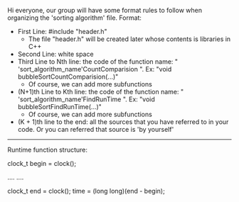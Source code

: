 Hi everyone, our group will have some format rules to follow when organizing the 'sorting algorithm' file.
Format:
- First Line: #include "header.h"
    + The file "header.h" will be created later whose contents is libraries in C++
- Second Line: white space
- Third Line to Nth line: the code of the function name: " 'sort_algorithm_name'CountComparision ". Ex: "void bubbleSortCountComparision(...)"
    + Of course, we can add more subfunctions
- (N+1)th Line to Kth line: the code of the function name: " 'sort_algorithm_name'FindRunTime ". Ex: "void bubbleSortFindRunTime(...)"
    + Of course, we can add more subfunctions
- (K + 1)th line to the end: all the sources that you have referred to in your code. Or you can referred that source is 'by yourself'


--------------------------------------------------------------------------------------------------------------------------------------------------------------------


Runtime function structure:

clock_t begin = clock();

....
....


clock_t end = clock();
time = (long long)(end - begin);
